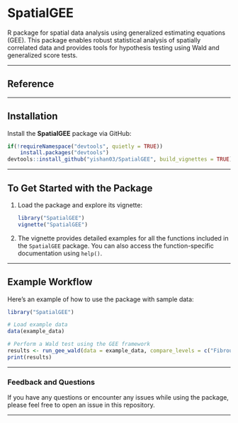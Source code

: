 # SpatialGEE

R package for spatial data analysis using generalized estimating equations (GEE). This package enables robust statistical analysis of spatially correlated data and provides tools for hypothesis testing using Wald and generalized score tests.

---

## Reference



---

## Installation

Install the **SpatialGEE** package via GitHub:

```r
if(!requireNamespace("devtools", quietly = TRUE))
    install.packages("devtools")
devtools::install_github("yishan03/SpatialGEE", build_vignettes = TRUE)
```

---

## To Get Started with the Package

1. Load the package and explore its vignette:

   ```r
   library("SpatialGEE")
   vignette("SpatialGEE")
   ```

2. The vignette provides detailed examples for all the functions included in the `SpatialGEE` package. You can also access the function-specific documentation using `help()`.

---

## Example Workflow

Here’s an example of how to use the package with sample data:

```r
library("SpatialGEE")

# Load example data
data(example_data)

# Perform a Wald test using the GEE framework
results <- run_gee_wald(data = example_data, compare_levels = c("Fibrous Tissue", "Invasive Carcinoma"))
print(results)
```

---

### Feedback and Questions

If you have any questions or encounter any issues while using the package, please feel free to open an issue in this repository.

---

```

